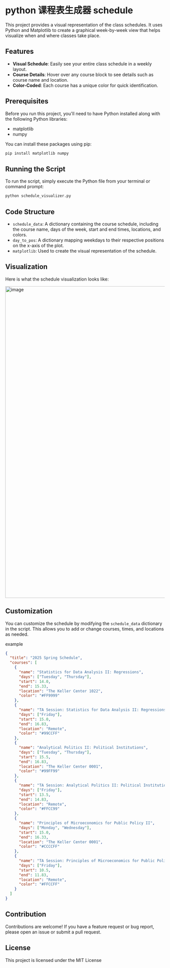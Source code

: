 # python 课程表生成器 schedule

This project provides a visual representation of the class schedules. It uses Python and Matplotlib to create a graphical week-by-week view that helps visualize when and where classes take place.

## Features

- **Visual Schedule**: Easily see your entire class schedule in a weekly layout.
- **Course Details**: Hover over any course block to see details such as course name and location.
- **Color-Coded**: Each course has a unique color for quick identification.

## Prerequisites

Before you run this project, you'll need to have Python installed along with the following Python libraries:
- matplotlib
- numpy

You can install these packages using pip:

```bash
pip install matplotlib numpy
```

## Running the Script

To run the script, simply execute the Python file from your terminal or command prompt:

```bash
python schedule_visualizer.py
```
## Code Structure

- `schedule_data`: A dictionary containing the course schedule, including the course name, days of the week, start and end times, locations, and colors.
- `day_to_pos`: A dictionary mapping weekdays to their respective positions on the x-axis of the plot.
- `matplotlib`: Used to create the visual representation of the schedule.

## Visualization

Here is what the schedule visualization looks like:

<img width="983" alt="image" src="https://github.com/user-attachments/assets/e2df1f14-affe-4174-b60b-5707fc6a6b08" />



## Customization

You can customize the schedule by modifying the `schedule_data` dictionary in the script. This allows you to add or change courses, times, and locations as needed.

example
```json
{
  "title": "2025 Spring Schedule",
  "courses": [
    {
      "name": "Statistics for Data Analysis II: Regressions",
      "days": ["Tuesday", "Thursday"],
      "start": 14.0,
      "end": 15.33,
      "location": "The Keller Center 1022",
      "color": "#FF9999"
    },
    {
      "name": "TA Session: Statistics for Data Analysis II: Regressions",
      "days": ["Friday"],
      "start": 15.0,
      "end": 16.83,
      "location": "Remote",
      "color": "#99CCFF"
    },
    {
      "name": "Analytical Politics II: Political Institutions",
      "days": ["Tuesday", "Thursday"],
      "start": 15.5,
      "end": 16.83,
      "location": "The Keller Center 0001",
      "color": "#99FF99"
    },
    {
      "name": "TA Session: Analytical Politics II: Political Institutions",
      "days": ["Friday"],
      "start": 13.5,
      "end": 14.83,
      "location": "Remote",
      "color": "#FFCC99"
    },
    {
      "name": "Principles of Microeconomics for Public Policy II",
      "days": ["Monday", "Wednesday"],
      "start": 15.0,
      "end": 16.33,
      "location": "The Keller Center 0001",
      "color": "#CCCCFF"
    },
    {
      "name": "TA Session: Principles of Microeconomics for Public Policy II",
      "days": ["Friday"],
      "start": 10.5,
      "end": 11.83,
      "location": "Remote",
      "color": "#FFCCFF"
    }
  ]
}

```

## Contribution

Contributions are welcome! If you have a feature request or bug report, please open an issue or submit a pull request.

## License

This project is licensed under the MIT License
